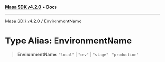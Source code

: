 [**Masa SDK v4.2.0**](../README.md) • **Docs**

***

[Masa SDK v4.2.0](../globals.md) / EnvironmentName

# Type Alias: EnvironmentName

> **EnvironmentName**: `"local"` \| `"dev"` \| `"stage"` \| `"production"`

